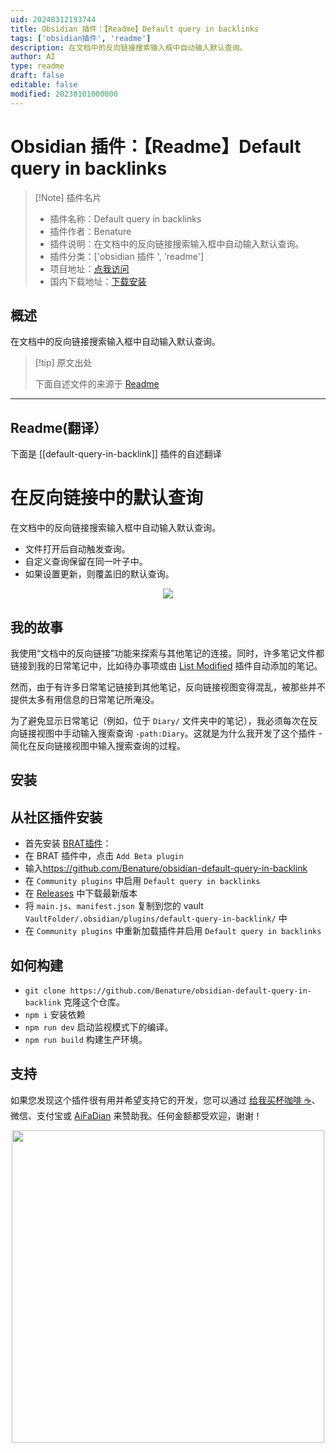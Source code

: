 ```yaml
---
uid: 20240312193744
title: Obsidian 插件：【Readme】Default query in backlinks
tags: ['obsidian插件', 'readme']
description: 在文档中的反向链接搜索输入框中自动输入默认查询。
author: AI
type: readme
draft: false
editable: false
modified: 20230101000000
---
```


# Obsidian 插件：【Readme】Default query in backlinks

> [!Note] 插件名片
> - 插件名称：Default query in backlinks
> - 插件作者：Benature
> - 插件说明：在文档中的反向链接搜索输入框中自动输入默认查询。
> - 插件分类：['obsidian 插件 ', 'readme']
> - 项目地址：[点我访问](https://github.com/Benature/obsidian-default-query-in-backlink)
> - 国内下载地址：[下载安装](https://pkmer.cn/products/plugin/pluginMarket/?default-query-in-backlink)

## 概述

在文档中的反向链接搜索输入框中自动输入默认查询。

> [!tip] 原文出处
>
>下面自述文件的来源于 [Readme](https://ghproxy.net/https://raw.githubusercontent.com/Benature/obsidian-default-query-in-backlink/master/README.md)

---

## Readme(翻译）

下面是 [[default-query-in-backlink]] 插件的自述翻译

# 在反向链接中的默认查询

在文档中的反向链接搜索输入框中自动输入默认查询。

- 文件打开后自动触发查询。
- 自定义查询保留在同一叶子中。
- 如果设置更新，则覆盖旧的默认查询。

<center>
<img src="https://s2.loli.net/2024/03/04/N5yuQhaF3z6Anop.gif" />
</center>

## 我的故事

我使用“文档中的反向链接”功能来探索与其他笔记的连接。同时，许多笔记文件都链接到我的日常笔记中，比如待办事项或由 [List Modified](https://obsidian.md/plugins?id=obsidian-list-modified) 插件自动添加的笔记。

然而，由于有许多日常笔记链接到其他笔记，反向链接视图变得混乱，被那些并不提供太多有用信息的日常笔记所淹没。

为了避免显示日常笔记（例如，位于 `Diary/` 文件夹中的笔记），我必须每次在反向链接视图中手动输入搜索查询 `-path:Diary`。这就是为什么我开发了这个插件 - 简化在反向链接视图中输入搜索查询的过程。

## 安装

## 从社区插件安装

- 首先安装 [BRAT插件](https://obsidian.md/plugins?id=obsidian42-brat)：
- 在 BRAT 插件中，点击 `Add Beta plugin`
- 输入<https://github.com/Benature/obsidian-default-query-in-backlink>
- 在 `Community plugins` 中启用 `Default query in backlinks`
- 在 [Releases](https://github.com/Benature/obsidian-default-query-in-backlink/releases/latest) 中下载最新版本
- 将 `main.js`、`manifest.json` 复制到您的 vault `VaultFolder/.obsidian/plugins/default-query-in-backlink/` 中
- 在 `Community plugins` 中重新加载插件并启用 `Default query in backlinks`

## 如何构建

- `git clone https://github.com/Benature/obsidian-default-query-in-backlink` 克隆这个仓库。
- `npm i` 安装依赖
- `npm run dev` 启动监视模式下的编译。
- `npm run build` 构建生产环境。

## 支持

如果您发现这个插件很有用并希望支持它的开发，您可以通过 [给我买杯咖啡 ☕️](https://www.buymeacoffee.com/benature)、微信、支付宝或 [AiFaDian](https://afdian.net/a/Benature-K) 来赞助我。任何金额都受欢迎，谢谢！

<p align="center">
<img src="https://s2.loli.net/2024/01/30/jQ9fTSyBxvXRoOM.png" width="500px">
</p>



